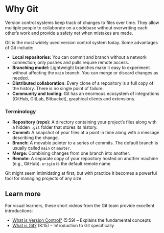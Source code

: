 # Why Git

Version control systems keep track of changes to files over time.  They
allow multiple people to collaborate on a codebase without overwriting
each other’s work and provide a safety net when mistakes are made.

Git is the most widely used version control system today.  Some
advantages of Git include:

* **Local repositories:** You can commit and branch without a network
  connection; only pushes and pulls require remote access.
* **Branching model:** Lightweight branches make it easy to
  experiment without affecting the `main` branch.  You can merge or
  discard changes as needed.
* **Distributed collaboration:** Every clone of a repository is a full
  copy of the history.  There is no single point of failure.
* **Community and tooling:** Git has an enormous ecosystem of
  integrations (GitHub, GitLab, Bitbucket), graphical clients and
  extensions.

### Terminology

* **Repository (repo):** A directory containing your project’s files
  along with a hidden `.git` folder that stores its history.
* **Commit:** A snapshot of your files at a point in time along with a
  message describing the change.
* **Branch:** A movable pointer to a series of commits.  The default
  branch is usually called `main` or `master`.
* **Merge:** Combining changes from one branch into another.
* **Remote:** A separate copy of your repository hosted on another
  machine (e.g., GitHub).  `origin` is the default remote name.

Git might seem intimidating at first, but with practice it becomes a
powerful tool for managing projects of any size.

## Learn more

For visual learners, these short videos from the Git team provide excellent introductions:
* [What is Version Control?](https://git-scm.com/videos) (5:59) – Explains the fundamental concepts
* [What is Git?](https://git-scm.com/videos) (8:15) – Introduction to Git specifically
